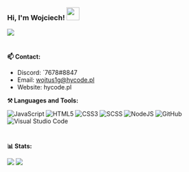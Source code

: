 ### Hi, I'm Wojciech! <img width="30px" src="https://raw.githubusercontent.com/iampavangandhi/iampavangandhi/master/gifs/Hi.gif">
![](https://komarev.com/ghpvc/?username=wojtus1g&label=PROFILE+VIEWS)<br/>
#

**📫 Contact:**

- Discord: `7678#8847
- Email: wojtus1g@hycode.pl
- Website: hycode.pl

**⚒ Languages and Tools:**

![JavaScript](https://img.shields.io/badge/-JavaScript-black?style=flat&logo=javascript) 
![HTML5](https://img.shields.io/badge/-HTML-black?style=flat&logo=HTML5) 
![CSS3](https://img.shields.io/badge/-CSS-black?style=flat&logo=CSS3)
![SCSS](https://img.shields.io/badge/-SCSS-black?style=flat&logo=sass)
![NodeJS](https://img.shields.io/badge/-NodeJS-black?style=flat&logo=Node.js)
![GitHub](https://img.shields.io/badge/-Github-black?style=flat&logo=github)
![Visual Studio Code](https://img.shields.io/badge/-Visual%20Studio%20Code-black?style=flat&logo=visual-studio-code)

#
**📊 Stats:**

[![](https://github-readme-stats.vercel.app/api?username=wojtus1g&show_icons=true&theme=tokyonight)](https://github.com/wojtus1g/github-readme-stats) 
[![](https://github-readme-streak-stats.herokuapp.com/?user=wojtus1g&theme=tokyonight)](https://github.com/wojtus1g)
